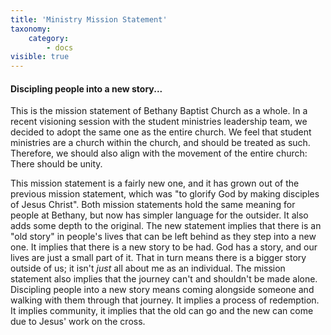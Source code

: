 ```yaml
---
title: 'Ministry Mission Statement'
taxonomy:
    category:
        - docs
visible: true
---
```


#### Discipling people into a new story...

This is the mission statement of Bethany Baptist Church as a whole. In a recent visioning session with the student ministries leadership team, we decided to adopt the same one as the entire church. We feel that student ministries are a church within the church, and should be treated as such. Therefore, we should also align with the movement of the entire church: There should be unity. 

This mission statement is a fairly new one, and it has grown out of the previous mission statement, which was "to glorify God by making disciples of Jesus Christ". Both mission statements hold the same meaning for people at Bethany, but now has simpler language for the outsider. It also adds some depth to the original. The new statement implies that there is an "old story" in people's lives that can be left behind as they step into a new one. It implies that there is a new story to be had. God has a story, and our lives are just a small part of it. That in turn means there is a bigger story outside of us; it isn't _just_ all about me as an individual. The mission statement also implies that the journey can't and shouldn't be made alone. Discipling people into a new story means coming alongside someone and walking with them through that journey. It implies a process of redemption. It implies community, it implies that the old can go and the new can come due to Jesus' work on the cross. 

 


















